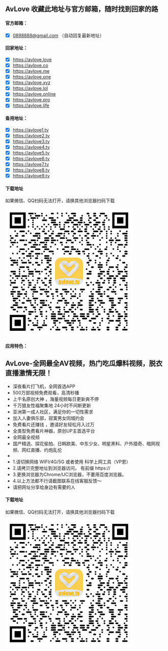 ## AvLove 收藏此地址与官方邮箱，随时找到回家的路

#### 官方邮箱：
- [x] 0898888@gmail.com  （自动回复最新地址）

#### 回家地址：
- [x] https://avlove.love 
- [x] https://avlove.co
- [x] https://avlove.me
- [x] https://avlove.one
- [x] https://avlove.xyz
- [x] https://avlove.lol
- [x] https://avlove.online
- [x] https://avlove.pro
- [x] https://avlove.life

#### 备用地址：
- [x] https://avlove1.tv
- [x] https://avlove2.tv
- [x] https://avlove3.tv
- [x] https://avlove4.tv
- [x] https://avlove5.tv
- [x] https://avlove6.tv
- [x] https://avlove7.tv
- [x] https://avlove8.tv
- [x] https://avlove9.tv

#### 下载地址

如果微信、QQ扫码无法打开，请换其他浏览器扫码下载

![AvLove下载二维码](github.png)
#### 应用特色：
AvLove-全网最全AV视频，热门吃瓜爆料视频，脱衣直播激情无限！
- 
- 深夜看片打飞机，全网首选APP
- 500万部视频免费观看，高清秒播
- 上千名原创大神 ，海量视频每日更新爽不停
- 千万狼友性福聚集地 24小时不间断更新 
- 亚洲第一成人社区，满足你的一切性需求
- 加入人妻俱乐部，寂寞男女同城约会 
- 免费看片还赚钱 ，邀请好友轻松月入过万
- 全类型免费看片神器，原创UP主首选平台
- 全网最全视频
- 国产精选、探花偷拍、日韩欧美、中东少女、明星黑料、户外猎奇、暗网视频、网红直播、约炮乱伦
- 
- 1.请切换网络 WIFI/4G/5G 或者使用 科学上网工具（VP恩）
- 2.请拷贝完整地址到浏览器访问， 有前缀 https://
- 3.更换浏览器为Chrome/UC浏览器，不要用百度浏览器。
- 4.以上方法都不行请截图联系在线客服反馈～
- 请把网址分享给身边有需要的人
#### 下载地址

如果微信、QQ扫码无法打开，请换其他浏览器扫码下载

![AvLove下载二维码](github.png)
